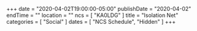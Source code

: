 +++
date = "2020-04-02T19:00:00-05:00"
publishDate = "2020-04-02"
endTime = ""
location = ""
ncs = [ "KA0LDG" ]
title = "Isolation Net"
categories = [ "Social" ]
dates = [ "NCS Schedule", "Hidden" ]
+++
